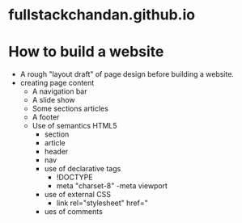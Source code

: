 # fullstackchandan.github.io

# How to build a website

- A rough "layout draft" of page design before building a website.
- creating page content
    - A navigation bar
    - A slide show
    - Some sections articles
    - A footer
  - Use of semantics HTML5
      - section 
      - article
      - header
      - nav
    - use of declarative tags
      - !DOCTYPE
      - meta "charset-8"
      -meta viewport
    - use of external CSS
        - link rel="stylesheet" href="
    - ues of comments
